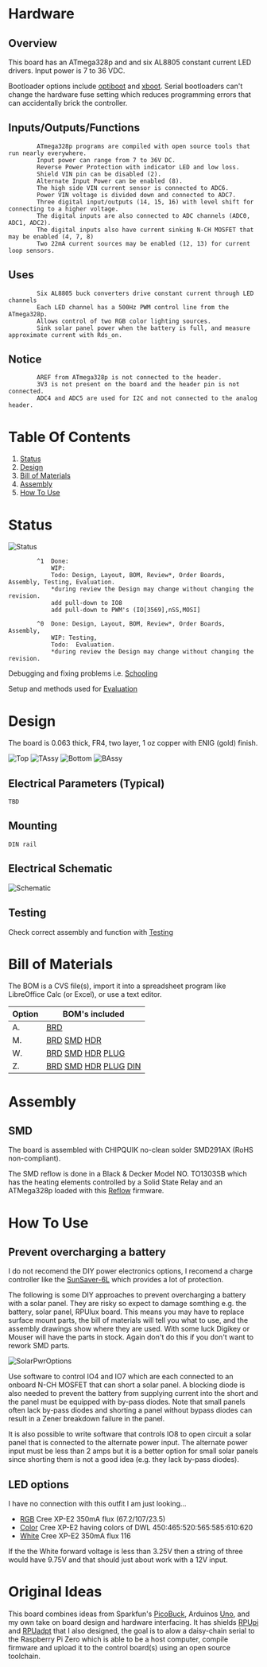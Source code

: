 # Hardware

## Overview

This board has an ATmega328p and and six AL8805 constant current LED drivers. Input power is 7 to 36 VDC. 

Bootloader options include [optiboot] and [xboot]. Serial bootloaders can't change the hardware fuse setting which reduces programming errors that can accidentally brick the controller. 

[optiboot]: https://github.com/Optiboot/optiboot
[xboot]: https://github.com/alexforencich/xboot

## Inputs/Outputs/Functions

```
        ATmega328p programs are compiled with open source tools that run nearly everywhere.
        Input power can range from 7 to 36V DC.
        Reverse Power Protection with indicator LED and low loss.
        Shield VIN pin can be disabled (2).
        Alternate Input Power can be enabled (8).
        The high side VIN current sensor is connected to ADC6.
        Power VIN voltage is divided down and connected to ADC7.
        Three digital input/outputs (14, 15, 16) with level shift for connecting to a higher voltage.
        The digital inputs are also connected to ADC channels (ADC0, ADC1, ADC2).
        The digital inputs also have current sinking N-CH MOSFET that may be enabled (4, 7, 8)
        Two 22mA current sources may be enabled (12, 13) for current loop sensors.
```

## Uses

```
        Six AL8805 buck converters drive constant current through LED channels
        Each LED channel has a 500Hz PWM control line from the ATmega328p.
        Allows control of two RGB color lighting sources.
        Sink solar panel power when the battery is full, and measure approximate current with Rds_on.
```

## Notice

```
        AREF from ATmega328p is not connected to the header.
        3V3 is not present on the board and the header pin is not connected.
        ADC4 and ADC5 are used for I2C and not connected to the analog header.
```


# Table Of Contents

1. [Status](#status)
2. [Design](#design)
3. [Bill of Materials](#bill-of-materials)
4. [Assembly](#assembly)
5. [How To Use](#how-to-use)


# Status

![Status](./status_icon.png "RPUlux Status")

```
        ^1  Done: 
            WIP: 
            Todo: Design, Layout, BOM, Review*, Order Boards, Assembly, Testing, Evaluation.
            *during review the Design may change without changing the revision.
            add pull-down to IO8
            add pull-down to PWM's (IO[3569],nSS,MOSI]

        ^0  Done: Design, Layout, BOM, Review*, Order Boards, Assembly,
            WIP: Testing,
            Todo:  Evaluation.
            *during review the Design may change without changing the revision.
```

Debugging and fixing problems i.e. [Schooling](./Schooling/)

Setup and methods used for [Evaluation](./Evaluation/)


# Design

The board is 0.063 thick, FR4, two layer, 1 oz copper with ENIG (gold) finish.

![Top](./Documents/17323,Top.png "RPUlux Top")
![TAssy](./Documents/17323,TAssy.jpg "RPUlux Top Assy")
![Bottom](./Documents/17323,Bottom.png "RPUlux Bottom")
![BAssy](./Documents/17323,BAssy.jpg "RPUlux Bottom Assy")

## Electrical Parameters (Typical)

```
TBD
```

## Mounting

```
DIN rail
```

## Electrical Schematic

![Schematic](./Documents/17323,Schematic.png "RPUlux Schematic")

## Testing

Check correct assembly and function with [Testing](./Testing/)


# Bill of Materials

The BOM is a CVS file(s), import it into a spreadsheet program like LibreOffice Calc (or Excel), or use a text editor.

Option | BOM's included
----- | ----- 
A. | [BRD] 
M. | [BRD] [SMD] [HDR] 
W. | [BRD] [SMD] [HDR] [PLUG]
Z. | [BRD] [SMD] [HDR] [PLUG] [DIN]

[BRD]: ./Design/17323BRD,BOM.csv
[SMD]: ./Design/17323SMD,BOM.csv
[HDR]: ./Design/17323HDR,BOM.csv
[PLUG]: ./Design/17323PLUG,BOM.csv
[DIN]: ./Design/17323DIN,BOM.csv


# Assembly

## SMD

The board is assembled with CHIPQUIK no-clean solder SMD291AX (RoHS non-compliant). 

The SMD reflow is done in a Black & Decker Model NO. TO1303SB which has the heating elements controlled by a Solid State Relay and an ATMega328p loaded with this [Reflow] firmware.

[Reflow]: ../Reflow


# How To Use

## Prevent overcharging a battery

I do not recomend the DIY power electronics options, I recomend a charge controller like the [SunSaver-6L] which provides a lot of protection. 

[SunSaver-6L]: https://www.solar-electric.com/ss-6l.html

The following is some DIY approaches to prevent overcharging a battery with a solar panel. They are risky so expect to damage somthing e.g. the battery, solar panel, RPUlux board. This means you may have to replace surface mount parts, the bill of materials will tell you what to use, and the assembly drawings show where they are used. With some luck Digikey or Mouser will have the parts in stock. Again don't do this if you don't want to rework SMD parts.

![SolarPwrOptions](./Documents/SolarPwrOptions.png "RPUlux Solar Power Options")

Use software to control IO4 and IO7 which are each connected to an onboard N-CH MOSFET that can short a solar panel. A blocking diode is also needed to prevent the battery from supplying current into the short and the panel must be equipped with by-pass diodes. Note that small panels often lack by-pass diodes and shorting a panel without bypass diodes can result in a Zener breakdown failure in the panel.

It is also possible to write software that controls IO8 to open circuit a solar panel that is connected to the alternate power input. The alternate power input must be less than 2 amps but it is a better option for small solar panels since shorting them is not a good idea (e.g. they lack by-pass diodes).


## LED options

I have no connection with this outfit I am just looking...

* [RGB] Cree XP-E2 350mA flux (67.2/107/23.5)
* [Color] Cree XP-E2 having colors of DWL 450:465:520:565:585:610:620
* [White] Cree XP-E2 350mA flux 116

[RGB]: https://www.ledsupply.com/leds/cree-xpe2-rgb-high-power-led
[Color]: https://www.ledsupply.com/leds/cree-xlamp-xp-e2-color-high-power-led-star
[White]: https://www.ledsupply.com/leds/cree-xlamp-xpe2-white-high-power-led

If the the White forward voltage is less than 3.25V then a string of three would have 9.75V and that should just about work with a 12V input.


# Original Ideas

This board combines ideas from Sparkfun's [PicoBuck], Arduinos [Uno], and my own take on board design and hardware interfacing. It has shields [RPUpi] and [RPUadpt] that I also designed, the goal is to alow a daisy-chain serial to the Raspberry Pi Zero which is able to be a host computer, compile firmware and upload it to the control board(s) using an open source toolchain.

[PicoBuck]: https://www.sparkfun.com/products/13705
[Uno]: https://store.arduino.cc/usa/arduino-uno-rev3
[RPUpi]: https://github.com/epccs/RPUpi/
[RPUadpt]: https://github.com/epccs/RPUadpt
